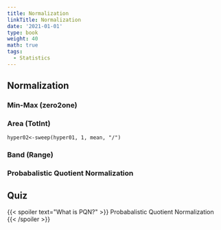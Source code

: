 ```yaml
---
title: Normalization
linkTitle: Normalization
date: '2021-01-01'
type: book
weight: 40
math: true
tags:
  - Statistics
---
```


## Normalization
 
 ### Min-Max (zero2one)
 
 ### Area (TotInt)
 ```
 hyper02<-sweep(hyper01, 1, mean, "/")
 ```
 ### Band (Range)
 
 ### Probabalistic Quotient Normalization
 
 

## Quiz

{{< spoiler text="What is PQN?" >}}
Probabalistic Quotient Normalization
{{< /spoiler >}}


